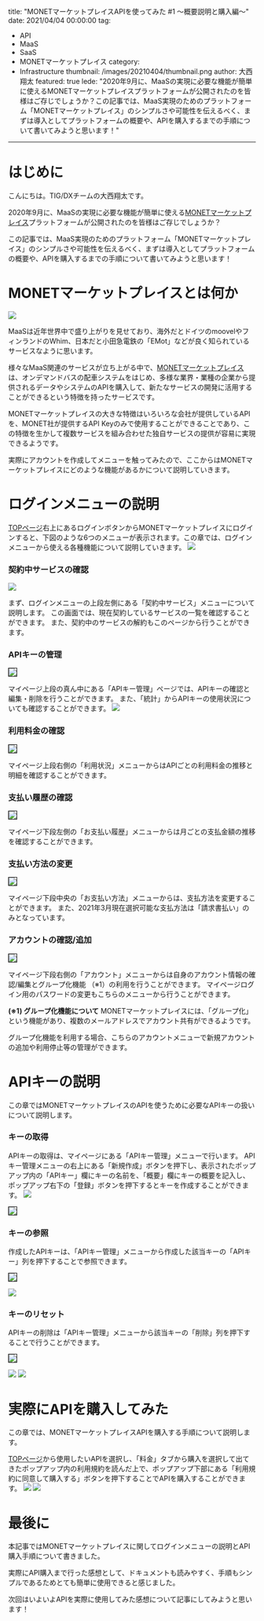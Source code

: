 title: "MONETマーケットプレイスAPIを使ってみた #1 ～概要説明と購入編～"
date: 2021/04/04 00:00:00
tag:
  - API
  - MaaS
  - SaaS
  - MONETマーケットプレイス
category:
  - Infrastructure
thumbnail: /images/20210404/thumbnail.png
author: 大西翔太
featured: true
lede: "2020年9月に、MaaSの実現に必要な機能が簡単に使えるMONETマーケットプレイスプラットフォームが公開されたのを皆様はご存じでしょうか？この記事では、MaaS実現のためのプラットフォーム「MONETマーケットプレイス」のシンプルさや可能性を伝えるべく、まずは導入としてプラットフォームの概要や、APIを購入するまでの手順について書いてみようと思います！"
---
# はじめに
こんにちは。TIG/DXチームの大西翔太です。

2020年9月に、MaaSの実現に必要な機能が簡単に使える[MONETマーケットプレイス](https://developer.monet-technologies.co.jp/)プラットフォームが公開されたのを皆様はご存じでしょうか？

この記事では、MaaS実現のためのプラットフォーム「MONETマーケットプレイス」のシンプルさや可能性を伝えるべく、まずは導入としてプラットフォームの概要や、APIを購入するまでの手順について書いてみようと思います！

# MONETマーケットプレイスとは何か
![](/images/20210404/top_page_20210316.png)


MaaSは近年世界中で盛り上がりを見せており、海外だとドイツのmoovelやフィンランドのWhim、日本だと小田急電鉄の「EMot」などが良く知られているサービスなように思います。

様々なMaaS関連のサービスが立ち上がる中で、[MONETマーケットプレイス](https://developer.monet-technologies.co.jp/)は、オンデマンドバスの配車システムをはじめ、多様な業界・業種の企業から提供されるデータやシステムのAPIを購入して、新たなサービスの開発に活用することができるという特徴を持ったサービスです。

MONETマーケットプレイスの大きな特徴はいろいろな会社が提供しているAPIを、MONET社が提供するAPI Keyのみで使用することができることであり、この特徴を生かして複数サービスを組み合わせた独自サービスの提供が容易に実現できるようです。

実際にアカウントを作成してメニューを触ってみたので、ここからはMONETマーケットプレイスにどのような機能があるかについて説明していきます。


# ログインメニューの説明
[TOPページ](https://developer.monet-technologies.co.jp/)右上にあるログインボタンからMONETマーケットプレイスにログインすると、下図のような6つのメニューが表示されます。この章では、ログインメニューから使える各種機能について説明していきます。
![](/images/20210404/my_page.png)



### 契約中サービスの確認

![](/images/20210404/契約中サービス_20210317.png)

まず、ログインメニューの上段左側にある「契約中サービス」メニューについて説明します。
この画面では、現在契約しているサービスの一覧を確認することができます。
また、契約中のサービスの解約もこのページから行うことができます。

### APIキーの管理

<img src="/images/20210404/APIキー管理_20210311.png" style="border:solid 1px #000000">


マイページ上段の真ん中にある「APIキー管理」ページでは、APIキーの確認と編集・削除を行うことができます。
また、「統計」からAPIキーの使用状況についても確認することができます。
![](/images/20210404/利用状況_20210331.png)


### 利用料金の確認

<img src="/images/20210404/利用料金_20210331.png" style="border:solid 1px #000000">


マイページ上段右側の「利用状況」メニューからはAPIごとの利用料金の推移と明細を確認することができます。

### 支払い履歴の確認

<img src="/images/20210404/お支払い履歴.png" style="border:solid 1px #000000">


マイページ下段左側の「お支払い履歴」メニューからは月ごとの支払金額の推移を確認することができます。

### 支払い方法の変更

<img src="/images/20210404/image.png" style="border:solid 1px #000000">


マイページ下段中央の「お支払い方法」メニューからは、支払方法を変更することができます。
また、2021年3月現在選択可能な支払方法は「請求書払い」のみとなっています。

### アカウントの確認/追加

<img src="/images/20210404/アカウント管理_coverd.png" style="border:solid 1px #000000">


マイページ下段右側の「アカウント」メニューからは自身のアカウント情報の確認/編集とグループ化機能 （※1）の利用を行うことができます。
マイページログイン用のパスワードの変更もこちらのメニューから行うことができます。

**(※1) グループ化機能について**
MONETマーケットプレイスには、「グループ化」という機能があり、複数のメールアドレスでアカウント共有ができるようです。

グループ化機能を利用する場合、こちらのアカウントメニューで新規アカウントの追加や利用停止等の管理ができます。

# APIキーの説明
この章ではMONETマーケットプレイスのAPIを使うために必要なAPIキーの扱いについて説明します。

### キーの取得
APIキーの取得は、マイページにある「APIキー管理」メニューで行います。
APIキー管理メニューの右上にある「新規作成」ボタンを押下し、表示されたポップアップ内の「APIキー」欄にキーの名前を、「概要」欄にキーの概要を記入し、ポップアップ右下の「登録」ボタンを押下するとキーを作成することができます。
![](/images/20210404/APIキー取得.png)

<img src="/images/20210404/APIキー取得_after.png" style="border:solid 1px #000000">


### キーの参照
作成したAPIキーは、「APIキー管理」メニューから作成した該当キーの「APIキー」列を押下することで参照できます。

<img src="/images/20210404/APIキー参照_before_covered.png" style="border:solid 1px #000000">


![](/images/20210404/APIキー参照_after.png)

### キーのリセット
APIキーの削除は「APIキー管理」メニューから該当キーの「削除」列を押下することで行うことができます。

<img src="/images/20210404/APIキー削除_before.png" style="border:solid 1px #000000">


![](/images/20210404/APIキー削除_ポップアップ.png)
![](/images/20210404/APIキー削除_after.png)


# 実際にAPIを購入してみた
この章では、MONETマーケットプレイスAPIを購入する手順について説明します。

[TOPページ](https://developer.monet-technologies.co.jp/)から使用したいAPIを選択し、「料金」タブから購入を選択して出てきたポップアップ内の利用規約を読んだ上で、ポップアップ下部にある「利用規約に同意して購入する」ボタンを押下することでAPIを購入することができます。
![](/images/20210404/API_before.png)
![](/images/20210404/API_popup.png)

# 最後に

本記事ではMONETマーケットプレイスに関してログインメニューの説明とAPI購入手順について書きました。

実際にAPI購入まで行った感想として、ドキュメントも読みやすく、手順もシンプルであるためとても簡単に使用できると感じました。

次回はいよいよAPIを実際に使用してみた感想について記事にしてみようと思います！

